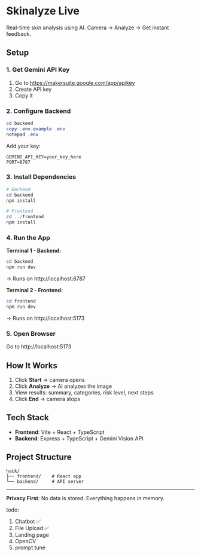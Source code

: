 # Skinalyze Live

Real-time skin analysis using AI. Camera → Analyze → Get instant feedback.

## Setup

### 1. Get Gemini API Key
1. Go to https://makersuite.google.com/app/apikey
2. Create API key
3. Copy it

### 2. Configure Backend
```powershell
cd backend
copy .env.example .env
notepad .env
```
Add your key:
```
GEMINI_API_KEY=your_key_here
PORT=8787
```

### 3. Install Dependencies
```powershell
# Backend
cd backend
npm install

# Frontend
cd ../frontend
npm install
```

### 4. Run the App

**Terminal 1 - Backend:**
```powershell
cd backend
npm run dev
```
→ Runs on http://localhost:8787

**Terminal 2 - Frontend:**
```powershell
cd frontend
npm run dev
```
→ Runs on http://localhost:5173

### 5. Open Browser
Go to http://localhost:5173

## How It Works
1. Click **Start** → camera opens
2. Click **Analyze** → AI analyzes the image
3. View results: summary, categories, risk level, next steps
4. Click **End** → camera stops

## Tech Stack
- **Frontend**: Vite + React + TypeScript
- **Backend**: Express + TypeScript + Gemini Vision API

## Project Structure
```
hack/
├── frontend/    # React app
└── backend/     # API server
```

---

**Privacy First**: No data is stored. Everything happens in memory.

todo:
1. Chatbot ✅
2. File Upload ✅
3. Landing page 
4. OpenCV 
5. prompt tune